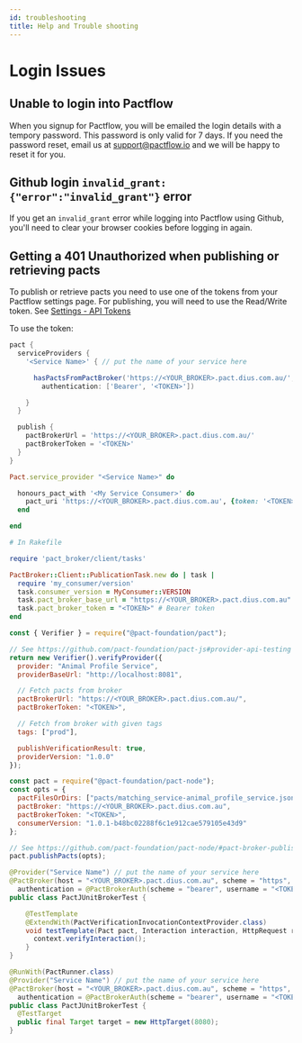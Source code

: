 ```yaml
---
id: troubleshooting
title: Help and Trouble shooting
---
```


# Login Issues

## Unable to login into Pactflow

When you signup for Pactflow, you will be emailed the login details with a tempory password. This password is only valid for 7 days. If you need the password reset, email us at support@pactflow.io and we will be happy to reset it for you.

## Github login `invalid_grant: {"error":"invalid_grant"}` error

If you get an `invalid_grant` error while logging into Pactflow using Github, you'll need to clear your
browser cookies before logging in again.

## Getting a 401 Unauthorized when publishing or retrieving pacts

To publish or retrieve pacts you need to use one of the tokens from your Pactflow settings page. For publishing, you will need to use the Read/Write token. See [Settings - API Tokens](docs/user-interface#settings-api-tokens)

To use the token:

<!--DOCUSAURUS_CODE_TABS-->
<!--Gradle-->
```groovy
pact {
  serviceProviders {
    '<Service Name>' { // put the name of your service here

      hasPactsFromPactBroker('https://<YOUR_BROKER>.pact.dius.com.au/', 
        authentication: ['Bearer', '<TOKEN>'])

    }
  }

  publish {
    pactBrokerUrl = 'https://<YOUR_BROKER>.pact.dius.com.au/'
    pactBrokerToken = '<TOKEN>'
  }
}
```

<!--Ruby-->
```ruby
Pact.service_provider "<Service Name>" do

  honours_pact_with '<My Service Consumer>' do
    pact_uri 'https://<YOUR_BROKER>.pact.dius.com.au', {token: '<TOKEN>'}
  end

end
```

<!--Ruby Publishing-->
```ruby
# In Rakefile

require 'pact_broker/client/tasks'

PactBroker::Client::PublicationTask.new do | task |
  require 'my_consumer/version'
  task.consumer_version = MyConsumer::VERSION
  task.pact_broker_base_url = "https://<YOUR_BROKER>.pact.dius.com.au"
  task.pact_broker_token = "<TOKEN>" # Bearer token
end
```

<!--Node-->

```js
const { Verifier } = require("@pact-foundation/pact");

// See https://github.com/pact-foundation/pact-js#provider-api-testing for all options
return new Verifier().verifyProvider({
  provider: "Animal Profile Service",
  providerBaseUrl: "http://localhost:8081",

  // Fetch pacts from broker
  pactBrokerUrl: "https://<YOUR_BROKER>.pact.dius.com.au/",
  pactBrokerToken: "<TOKEN>",

  // Fetch from broker with given tags
  tags: ["prod"],

  publishVerificationResult: true,
  providerVersion: "1.0.0"
});
```

<!--Node Publishing-->

```js
const pact = require("@pact-foundation/pact-node");
const opts = {
  pactFilesOrDirs: ["pacts/matching_service-animal_profile_service.json"],
  pactBroker: "https://<YOUR_BROKER>.pact.dius.com.au",
  pactBrokerToken: "<TOKEN>",
  consumerVersion: "1.0.1-b48bc02288f6c1e912cae579105e43d9"
};

// See https://github.com/pact-foundation/pact-node/#pact-broker-publishing for all options
pact.publishPacts(opts);
```

<!--JUnit5-->

```java
@Provider("Service Name") // put the name of your service here
@PactBroker(host = "<YOUR_BROKER>.pact.dius.com.au", scheme = "https",
  authentication = @PactBrokerAuth(scheme = "bearer", username = "<TOKEN>", password = ""))
public class PactJUnitBrokerTest {

    @TestTemplate
    @ExtendWith(PactVerificationInvocationContextProvider.class)
    void testTemplate(Pact pact, Interaction interaction, HttpRequest request, PactVerificationContext context) {
      context.verifyInteraction();
    }
}
```
<!--JUnit4-->
```java
@RunWith(PactRunner.class)
@Provider("Service Name") // put the name of your service here
@PactBroker(host = "<YOUR_BROKER>.pact.dius.com.au", scheme = "https",
  authentication = @PactBrokerAuth(scheme = "bearer", username = "<TOKEN>", password = ""))
public class PactJUnitBrokerTest {
  @TestTarget
  public final Target target = new HttpTarget(8080);
}
```

<!--END_DOCUSAURUS_CODE_TABS-->
